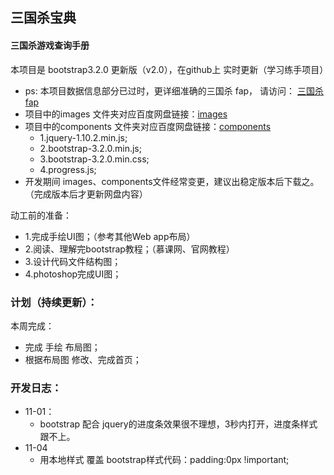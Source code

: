 
## 三国杀宝典

#### 三国杀游戏查询手册

本项目是 bootstrap3.2.0 更新版（v2.0），在github上 实时更新（学习练手项目）

* ps: 本项目数据信息部分已过时，更详细准确的三国杀 fap， 请访问： [三国杀fap](http://dadao.net/sgs/#) 
* 项目中的images 文件夹对应百度网盘链接：[images](http://pan.baidu.com/s/1sjmEicd) 
* 项目中的components 文件夹对应百度网盘链接：[components](http://pan.baidu.com/s/1i3yzO93)
  * 1.jquery-1.10.2.min.js; 
  * 2.bootstrap-3.2.0.min.js; 
  * 3.bootstrap-3.2.0.min.css;
  * 4.progress.js;
* 开发期间 images、components文件经常变更，建议出稳定版本后下载之。（完成版本后才更新网盘内容）


动工前的准备：
* 1.完成手绘UI图；（参考其他Web app布局）
* 2.阅读、理解完bootstrap教程；（慕课网、官网教程）
* 3.设计代码文件结构图；
* 4.photoshop完成UI图；

### 计划（持续更新）：

本周完成：
* 完成 手绘 布局图；
* 根据布局图 修改、完成首页；


### 开发日志：
* 11-01：
  * bootstrap 配合 jquery的进度条效果很不理想，3秒内打开，进度条样式跟不上。
* 11-04
  * 用本地样式 覆盖 bootstrap样式代码：padding:0px !important;

